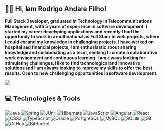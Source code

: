 ## 🧑‍💻 Hi, Iam Rodrigo Andare Filho!

<p align="left"> 
 <strong> Full Stack Developer, graduated in Technology in Telecommunications Management, with 5 years of experience in software development.
 I started my career developing applications and recently I had the opportunity to work in a multinational as Full Stack
 in web projects, where I could expand my knowledge in challenging projects.
 I have worked on hospital and financial projects, I am enthusiastic about sharing knowledge and collaborating as a team, seeking to create a
 collaborative work environment and continuous learning.
 I am always looking for stimulating challenges, I like to find technological and innovative solutions and I am always looking to improve my skills to offer
 the best results. Open to new challenging opportunities in software development. </strong>
 <p align="left">
  <a href="https://www.linkedin.com/in/rodrigoandarefilho/" alt="Linkedin">
   <img src="https://img.shields.io/badge/LinkedIn-0077B5?style=flat-square&logo=linkedin&logoColor=white&link=https://www.linkedin.com/in/rodrigoandarefilho/"/>
  </a>
 </p>

</p>

## 💻 Technologies & Tools </br>

![Java](https://img.shields.io/badge/Java-ED8B00?style=flat-square&logo=openjdk&logoColor=white)
![Spring](https://img.shields.io/badge/Spring-6DB33F?style=flat-square&logo=spring&logoColor=white)
![JUnit](https://img.shields.io/badge/Junit5-25A162?style=flat-square&logo=junit5&logoColor=white)
![Hibernate](https://img.shields.io/badge/Hibernate-59666C?style=flat-square&logo=Hibernate&logoColor=white)
![JavaScript](https://img.shields.io/badge/-JavaScript-black?style=flat-square&logo=javascript)
![Angular](https://img.shields.io/badge/Angular-DD0031?style=flat-square&logo=angular&logoColor=white)
![React](https://img.shields.io/badge/-React-black?style=flat-square&logo=react)
![CSS3](https://img.shields.io/badge/-CSS3-1572B6?style=flat-square&logo=css3)
![TypeScript](https://img.shields.io/badge/-TypeScript-007ACC?style=flat-square&logo=typescript)
![Oracle](https://img.shields.io/badge/Oracle-F80000?style=flat-square&logo=oracle&logoColor=white)
![PostgreSQL](https://img.shields.io/badge/-PostgreSQL-336791?style=flat-square&logo=postgresql)
![MySQL](https://img.shields.io/badge/-MySQL-black?style=flat-square&logo=mysql)
![SQLite](https://img.shields.io/badge/SQLite-07405E?style=flat-square&logo=sqlite&logoColor=white)
![Git](https://img.shields.io/badge/-Git-black?style=flat-square&logo=git)
![GitHub](https://img.shields.io/badge/-GitHub-181717?style=flat-square&logo=github)
![BitBucket](https://img.shields.io/badge/-BitBucket-darkblue?style=flat-square&logo=bitbucket)


